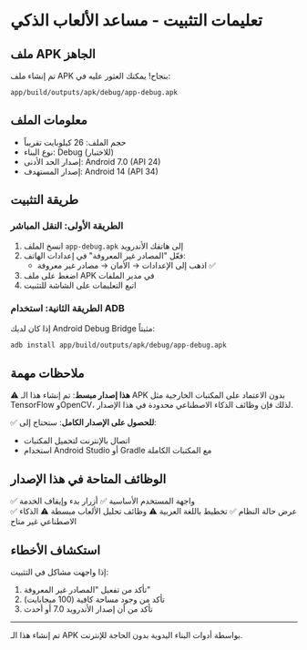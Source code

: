 # تعليمات التثبيت - مساعد الألعاب الذكي

## ملف APK الجاهز

تم إنشاء ملف APK بنجاح! يمكنك العثور عليه في:
```
app/build/outputs/apk/debug/app-debug.apk
```

## معلومات الملف
- حجم الملف: 26 كيلوبايت تقريباً
- نوع البناء: Debug (للاختبار)
- إصدار الحد الأدنى: Android 7.0 (API 24)
- إصدار المستهدف: Android 14 (API 34)

## طريقة التثبيت

### الطريقة الأولى: النقل المباشر
1. انسخ الملف `app-debug.apk` إلى هاتفك الأندرويد
2. فعّل "المصادر غير المعروفة" في إعدادات الهاتف:
   - اذهب إلى الإعدادات → الأمان → مصادر غير معروفة ✅
3. اضغط على ملف APK في مدير الملفات
4. اتبع التعليمات على الشاشة للتثبيت

### الطريقة الثانية: استخدام ADB
إذا كان لديك Android Debug Bridge مثبتاً:
```bash
adb install app/build/outputs/apk/debug/app-debug.apk
```

## ملاحظات مهمة

⚠️ **هذا إصدار مبسط**: تم إنشاء هذا الـ APK بدون الاعتماد على المكتبات الخارجية مثل TensorFlow وOpenCV، لذلك فإن وظائف الذكاء الاصطناعي محدودة في هذا الإصدار.

✅ **للحصول على الإصدار الكامل**: ستحتاج إلى:
- اتصال بالإنترنت لتحميل المكتبات
- استخدام Android Studio أو Gradle مع المكتبات الكاملة

## الوظائف المتاحة في هذا الإصدار

✅ واجهة المستخدم الأساسية
✅ أزرار بدء وإيقاف الخدمة  
✅ عرض حالة النظام
✅ تخطيط باللغة العربية
⚠️ وظائف تحليل الألعاب مبسطة
⚠️ الذكاء الاصطناعي غير متاح

## استكشاف الأخطاء

إذا واجهت مشاكل في التثبيت:
1. تأكد من تفعيل "المصادر غير المعروفة"
2. تأكد من وجود مساحة كافية (100 ميجابايت)
3. تأكد من أن إصدار الأندرويد 7.0 أو أحدث

---

تم إنشاء هذا الـ APK بواسطة أدوات البناء اليدوية بدون الحاجة للإنترنت.